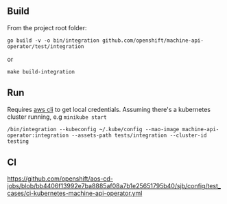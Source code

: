 ## Build
From the project root folder:
```
go build -v -o bin/integration github.com/openshift/machine-api-operator/test/integration
```
or
```
make build-integration
```
## Run
Requires [aws cli](https://docs.aws.amazon.com/cli/latest/userguide/cli-chap-welcome.html) to get local credentials.
Assuming there's a kubernetes cluster running, e.g `minikube start`
```
/bin/integration --kubeconfig ~/.kube/config --mao-image machine-api-operator:integration --assets-path tests/integration --cluster-id testing
```

## CI
https://github.com/openshift/aos-cd-jobs/blob/bb4406f13992e7ba8885af08a7b1e25651795b40/sjb/config/test_cases/ci-kubernetes-machine-api-operator.yml